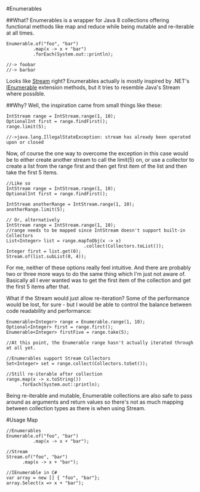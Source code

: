 #Enumerables


##What?
Enumerables is a wrapper for Java 8 collections offering functional methods like map and reduce while being mutable and re-iterable at all times.

```
Enumerable.of("foo", "bar")
          .map(x -> x + "bar")
          .forEach(System.out::println);

//-> foobar
//-> barbar
```
Looks like [Stream](http://docs.oracle.com/javase/8/docs/api/java/util/stream/package-summary.html) right? Enumerables actually is mostly inspired by .NET's [IEnumerable](http://msdn.microsoft.com/en-us/library/ckzcawb8.aspx) extension methods, but it tries to resemble Java's Stream where possible.

##Why?
Well, the inspiration came from small things like these:
```
IntStream range = IntStream.range(1, 10);
OptionalInt first = range.findFirst();
range.limit(5);

//->java.lang.IllegalStateException: stream has already been operated upon or closed
```
Now, of course the one way to overcome the exception in this case would be to either create another stream to call the limit(5) on, or use a collector to create a list from the range first and then get first item of the list and then take the first 5 items.
```
//Like so
IntStream range = IntStream.range(1, 10);
OptionalInt first = range.findFirst();

IntStream anotherRange = IntStream.range(1, 10);
anotherRange.limit(5);

// Or, alternatively
IntStream range = IntStream.range(1, 10);
//range needs to be mapped since IntStream doesn't support built-in Collectors
List<Integer> list = range.mapToObj(x -> x)
                             .collect(Collectors.toList());
Integer first = list.get(0);
Stream.of(list.subList(0, 4));
```
For me, neither of these options really feel intuitive. And there are probably two or three more ways to do the same thing which I'm just not aware of.
Basically all I ever wanted was to get the first item of the collection and get the first 5 items after that.

What if the Stream would just allow re-iteration? Some of the performance would be lost, for sure - but I would be able to control the balance between code readability and performance:
```
Enumerable<Integer> range = Enumerable.range(1, 10);
Optional<Integer> first = range.first();
Enumerable<Integer> firstFive = range.take(5);

//At this point, the Enumerable range hasn't actually iterated through at all yet.

//Enumerables support Stream Collectors
Set<Integer> set = range.collect(Collectors.toSet());

//Still re-iterable after collection
range.map(x -> x.toString())
     .forEach(System.out::println);
```
Being re-iterable and mutable, Enumerable collections are also safe to pass around as arguments and return values so there's not as much mapping between collection types as there is when using Stream.

#Usage
Map
```
//Enumerables
Enumerable.of("foo", "bar")
          .map(x -> x + "bar");

//Stream
Stream.of("foo", "bar")
      .map(x -> x + "bar");

//IEnumerable in C#
var array = new [] { "foo", "bar"};
array.Select(x => x + "bar");
```
